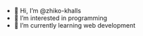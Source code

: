 - 👋 Hi, I’m @zhiko-khalls
- 👀 I’m interested in programming
- 🌱 I’m currently learning web development

